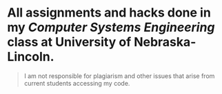 # All assignments and hacks done in my *Computer Systems Engineering* class at University of Nebraska-Lincoln.

> I am not responsible for plagiarism and other issues that arise from current students accessing my code.
